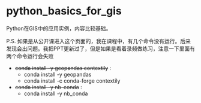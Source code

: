 # python_basics_for_gis
Python在GIS中的应用实例，内容比较基础。

P.S. 如果是从公开课进入这个页面的，我在课程中，有几个命令没有运行。后来发现会出问题。我把PPT更新过了，但是如果是看着录频做练习，注意一下里面有两个命令运行会失败
- ~~conda install -y geopandas contextily~~ :
   - conda install -y geopandas
   - conda install -c conda-forge contextily
- ~~conda install -y nb-conda~~ :
  - conda install -y nb_conda 
